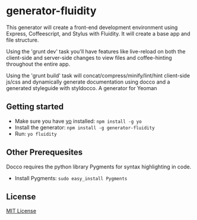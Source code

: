 # generator-fluidity
This generator will create a front-end development environment using Express, Coffeescript, and Stylus with Fluidity. It will create a base app and file structure.

Using the 'grunt dev' task you'll have features like live-reload on both the client-side and server-side changes to view files and coffee-hinting throughout the entire app.

Using the 'grunt build' task will concat/compress/minify/lint/hint client-side js/css and dynamically generate documentation using docco and a generated styleguide with styldocco. A generator for Yeoman

## Getting started

- Make sure you have [yo](https://github.com/yeoman/yo) installed:
    `npm install -g yo`
- Install the generator: `npm install -g generator-fluidity`
- Run: `yo fluidity`

## Other Prerequesites

Docco requires the python library Pygments for syntax highlighting in code.

- Install Pygments: `sudo easy_install Pygments`

## License
[MIT License](http://en.wikipedia.org/wiki/MIT_License)
